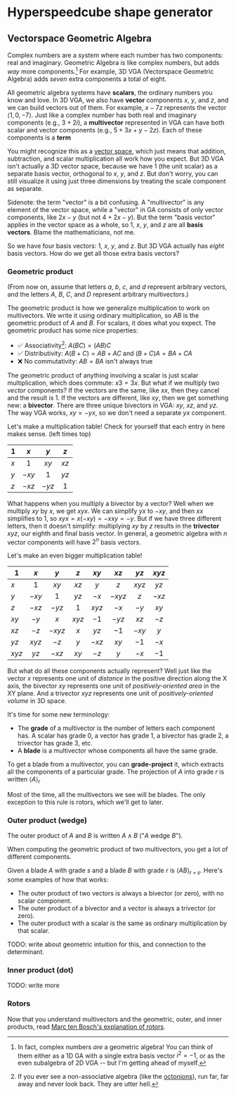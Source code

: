 # Hyperspeedcube shape generator

## Vectorspace Geometric Algebra

Complex numbers are a system where each number has two components: real and imaginary. Geometric Algebra is like complex numbers, but adds _way_ more components.[^complex] For example, 3D VGA (Vectorspace Geometric Algebra) adds _seven_ extra components a total of eight.

[^complex]: In fact, complex numbers _are_ a geometric algebra! You can think of them either as a 1D GA with a single extra basis vector $i^2=-1$, or as the even subalgebra of 2D VGA -- but I'm getting ahead of myself.

All geometric algebra systems have **scalars**, the ordinary numbers you know and love. In 3D VGA, we also have **vector** components $x$, $y$, and $z$, and we can build vectors out of them. For example, $x-7z$ represents the vector $\langle 1, 0, -7 \rangle$. Just like a complex number has both real and imaginary components (e.g., $3+2i$), a **multivector** represented in VGA can have both scalar and vector components (e.g., $5+3x+y-2z$). Each of these components is a **term**

You might recognize this as a [vector space], which just means that addition, subtraction, and scalar multiplication all work how you expect. But 3D VGA isn't actually a 3D vector space, because we have $1$ (the unit scalar) as a separate basis vector, orthogonal to $x$, $y$, and $z$. But don't worry, you can still visualize it using just three dimensions by treating the scale component as separate.

[vector space]: https://en.wikipedia.org/wiki/Vector_space

Sidenote: the term "vector" is a bit confusing. A "multivector" is any element of the vector space, while a "vector" in GA consists of only vector components, like $2x-y$ (but not $4+2x-y$). But the term "basis vector" applies in the vector space as a whole, so $1$, $x$, $y$, and $z$ are all **basis vectors**. Blame the mathematicians, not me.

So we have four basis vectors: $1$, $x$, $y$, and $z$. But 3D VGA actually has _eight_ basis vectors. How do we get all those extra basis vectors?

### Geometric product

(From now on, assume that letters $a$, $b$, $c$, and $d$ represent arbitrary vectors, and the letters $A$, $B$, $C$, and $D$ represent arbitrary multivectors.)

The geometric product is how we generalize multiplication to work on multivectors. We write it using ordinary multiplication, so $AB$ is the geometric product of $A$ and $B$. For scalars, it does what you expect. The geometric product has some nice properties:

- :white_check_mark: Associativity[^assoc]: $A(BC) = (AB)C$
- :white_check_mark: Distributivity: $A(B + C) = AB + AC$ and $(B + C)A = BA + CA$
- :x: No commutativity: $AB = BA$ isn't always true

[^assoc]: If you ever see a non-associative algebra (like the [octonions](https://en.wikipedia.org/wiki/Octonion)), run far, far away and never look back. They are utter hell.

The geometric product of anything involving a scalar is just scalar multiplication, which does commute: $x3 = 3x$. But what if we multiply two _vector_ components? If the vectors are the same, like $xx$, then they cancel and the result is $1$. If the vectors are different, like $xy$, then we get something new: a **bivector**. There are three unique bivectors in VGA: $xy$, $xz$, and $yz$. The way VGA works, $xy = -yx$, so we don't need a separate $yx$ component.

Let's make a multiplication table! Check for yourself that each entry in here makes sense. (left times top)

| $1$ |  $x$  |  $y$  | $z$  |
| --- | :---: | :---: | :--: |
| $x$ |  $1$  | $xy$  | $xz$ |
| $y$ | $-xy$ |  $1$  | $yz$ |
| $z$ | $-xz$ | $-yz$ | $1$  |

What happens when you multiply a bivector by a vector? Well when we multiply $xy$ by $x$, we get $xyx$. We can simplify $yx$ to $-xy$, and then $xx$ simplifies to $1$, so $xyx = x(-xy) = -xxy = -y$. But if we have three different letters, then it doesn't simplify: multiplying $xy$ by $z$ results in the **trivector** $xyz$, our eighth and final basis vector. In general, a geometric algebra with $n$ vector components will have $2^n$ basis vectors.

Let's make an even bigger multiplication table!

| $1$   |  $x$  |  $y$   |  $z$  | $xy$  |  $xz$  | $yz$  | $xyz$ |
| ----- | :---: | :----: | :---: | :---: | :----: | :---: | :---: |
| $x$   |  $1$  |  $xy$  | $xz$  |  $y$  |  $z$   | $xyz$ | $yz$  |
| $y$   | $-xy$ |  $1$   | $yz$  | $-x$  | $-xyz$ |  $z$  | $-xz$ |
| $z$   | $-xz$ | $-yz$  |  $1$  | $xyz$ |  $-x$  | $-y$  | $xy$  |
| $xy$  | $-y$  |  $x$   | $xyz$ | $-1$  | $-yz$  | $xz$  | $-z$  |
| $xz$  | $-z$  | $-xyz$ |  $x$  | $yz$  |  $-1$  | $-xy$ |  $y$  |
| $yz$  | $xyz$ |  $-z$  |  $y$  | $-xz$ |  $xy$  | $-1$  | $-x$  |
| $xyz$ | $yz$  | $-xz$  | $xy$  | $-z$  |  $y$   | $-x$  | $-1$  |

But what do all these components actually represent? Well just like the vector $x$ represents one unit of _distance_ in the positive direction along the X axis, the bivector $xy$ represents one unit of _positively-oriented area_ in the XY plane. And a trivector $xyz$ represents one unit of _positively-oriented volume_ in 3D space.

It's time for some new terminology:

- The **grade** of a multivector is the number of letters each component has. A scalar has grade 0, a vector has grade 1, a bivector has grade 2, a trivector has grade 3, etc.
- A **blade** is a multivector whose components all have the same grade.

To get a blade from a multivector, you can **grade-project** it, which extracts all the components of a particular grade. The projection of $A$ into grade $r$ is written $\langle A \rangle_r$

Most of the time, all the multivectors we see will be blades. The only exception to this rule is rotors, which we'll get to later.

### Outer product (wedge)

The outer product of $A$ and $B$ is written $A \wedge B$ ("$A$ wedge $B$").

When computing the geometric product of two multivectors, you get a lot of different components.

Given a blade $A$ with grade $s$ and a blade $B$ with grade $r$ is $\langle AB \rangle_{r+s}$. Here's some examples of how that works:

- The outer product of two vectors is always a bivector (or zero), with no scalar component.
- The outer product of a bivector and a vector is always a trivector (or zero).
- The outer product with a scalar is the same as ordinary multiplication by that scalar.

TODO: write about geometric intuition for this, and connection to the determinant.

### Inner product (dot)

TODO: write more

### Rotors

Now that you understand multivectors and the geometric, outer, and inner products, read [Marc ten Bosch's explanation of rotors][marctenbosch-rotors].

[marctenbosch-rotors]: https://marctenbosch.com/quaternions/#h_12
